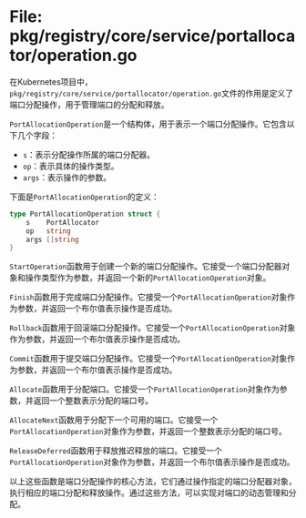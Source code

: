 # File: pkg/registry/core/service/portallocator/operation.go

在Kubernetes项目中，`pkg/registry/core/service/portallocator/operation.go`文件的作用是定义了端口分配操作，用于管理端口的分配和释放。

`PortAllocationOperation`是一个结构体，用于表示一个端口分配操作。它包含以下几个字段：
- `s`：表示分配操作所属的端口分配器。
- `op`：表示具体的操作类型。
- `args`：表示操作的参数。

下面是`PortAllocationOperation`的定义：
```go
type PortAllocationOperation struct {
	s    PortAllocator
	op   string
	args []string
}
```

`StartOperation`函数用于创建一个新的端口分配操作。它接受一个端口分配器对象和操作类型作为参数，并返回一个新的`PortAllocationOperation`对象。

`Finish`函数用于完成端口分配操作。它接受一个`PortAllocationOperation`对象作为参数，并返回一个布尔值表示操作是否成功。

`Rollback`函数用于回滚端口分配操作。它接受一个`PortAllocationOperation`对象作为参数，并返回一个布尔值表示操作是否成功。

`Commit`函数用于提交端口分配操作。它接受一个`PortAllocationOperation`对象作为参数，并返回一个布尔值表示操作是否成功。

`Allocate`函数用于分配端口。它接受一个`PortAllocationOperation`对象作为参数，并返回一个整数表示分配的端口号。

`AllocateNext`函数用于分配下一个可用的端口。它接受一个`PortAllocationOperation`对象作为参数，并返回一个整数表示分配的端口号。

`ReleaseDeferred`函数用于释放推迟释放的端口。它接受一个`PortAllocationOperation`对象作为参数，并返回一个布尔值表示操作是否成功。

以上这些函数是端口分配操作的核心方法，它们通过操作指定的端口分配器对象，执行相应的端口分配和释放操作。通过这些方法，可以实现对端口的动态管理和分配。

